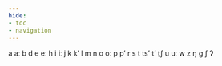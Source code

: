 ```yaml
---
hide:
- toc
- navigation
---
```

a
aː
b
d
e
eː
h
i
iː
j
k
kʼ
l
m
n
o
oː
p
pʼ
r
s
t
tsʼ
tʼ
t̠ʃ
u
uː
w
z
ŋ
ɡ
ʃ
ʔ
